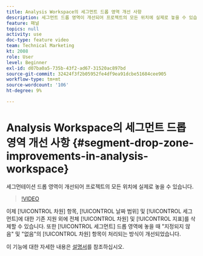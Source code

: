 ```yaml
---
title: Analysis Workspace의 세그먼트 드롭 영역 개선 사항
description: 세그먼트 드롭 영역이 개선되어 프로젝트의 모든 위치에 실제로 놓을 수 있습니다.
feature: 패널
topics: null
activity: use
doc-type: feature video
team: Technical Marketing
kt: 2008
role: User
level: Beginner
exl-id: d07ba0a5-735b-43f2-ad67-31520ac897bd
source-git-commit: 32424f3f2b05952fe4df9ea91dcbe51684cee905
workflow-type: tm+mt
source-wordcount: '106'
ht-degree: 9%

---
```


#  Analysis Workspace의 세그먼트 드롭 영역 개선 사항 {#segment-drop-zone-improvements-in-analysis-workspace}

 세그먼테이션 드롭 영역이 개선되어 프로젝트의 모든 위치에 실제로 놓을 수 있습니다.

>[!VIDEO](https://video.tv.adobe.com/v/24036/?quality=12)

이제 [!UICONTROL 차원] 항목, [!UICONTROL 날짜 범위] 및 [!UICONTROL 세그먼트]에 대한 기존 지원 외에 전체 [!UICONTROL 차원] 및 [!UICONTROL 지표]를 삭제할 수 있습니다. 또한 [!UICONTROL 세그먼트] 드롭 영역에 놓을 때 &quot;지정되지 않음&quot; 및 &quot;없음&quot;의 [!UICONTROL 차원] 항목이 처리되는 방식이 개선되었습니다.

이 기능에 대한 자세한 내용은 [설명서](https://marketing.adobe.com/resources/help/en_US/analytics/analysis-workspace/t_freeform-project-segment.html)를 참조하십시오.
